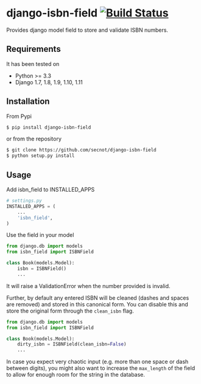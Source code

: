 # django-isbn-field [![Build Status](https://travis-ci.org/secnot/django-isbn-field.svg?branch=master)](https://travis-ci.org/secnot/django-isbn-field)

Provides django model field to store and validate ISBN numbers.

## Requirements

It has been tested on

* Python >= 3.3
* Django 1.7, 1.8, 1.9, 1.10, 1.11

## Installation

From Pypi

```bash
$ pip install django-isbn-field
```

or from the repository

```bash
$ git clone https://github.com/secnot/django-isbn-field
$ python setup.py install
```

## Usage 

Add isbn_field to INSTALLED_APPS

```python
# settings.py
INSTALLED_APPS = (
	...
	'isbn_field',
)
```

Use the field in your model

```python
from django.db import models
from isbn_field import ISBNField

class Book(models.Model):
	isbn = ISBNField()
	...
```

It will raise a ValidationError when the number provided is invalid.

Further, by default any entered ISBN will be cleaned (dashes and spaces are removed) and stored in this canonical form. You can disable this and store the original form through the `clean_isbn` flag.

```python
from django.db import models
from isbn_field import ISBNField

class Book(models.Model):
	dirty_isbn = ISBNField(clean_isbn=False)
	...
```

In case you expect very chaotic input (e.g. more than one space or dash between digits), you might also want to increase the `max_length` of the field to allow for enough room for the string in the database.
